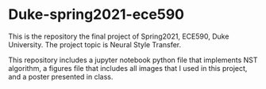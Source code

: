 # Duke-spring2021-ece590
This is the repository the final project of Spring2021, ECE590, Duke University. 
The project topic is Neural Style Transfer.

This repository includes a jupyter notebook python file that implements NST algorithm, 
a figures file that includes all images that I used in this project, and a poster presented in class. 
